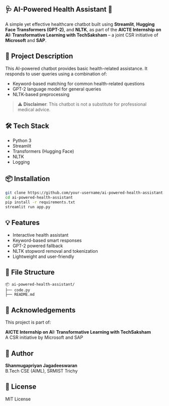 ## 🩺 AI-Powered Health Assistant 🤖

A simple yet effective healthcare chatbot built using **Streamlit**, **Hugging Face Transformers (GPT-2)**, and **NLTK**, as part of the **AICTE Internship on AI: Transformative Learning with TechSaksham** – a joint CSR initiative of **Microsoft** and **SAP**.

## 🚀 Project Description

This AI-powered chatbot provides basic health-related assistance. It responds to user queries using a combination of:
- Keyword-based matching for common health-related questions
- GPT-2 language model for general queries
- NLTK-based preprocessing

> ⚠️ **Disclaimer**: This chatbot is not a substitute for professional medical advice.

## 🛠️ Tech Stack

- Python 3
- Streamlit
- Transformers (Hugging Face)
- NLTK
- Logging

## 📦 Installation

```bash
git clone https://github.com/your-username/ai-powered-health-assistant.git
cd ai-powered-health-assistant
pip install -r requirements.txt
streamlit run app.py
```

## 💡 Features

- Interactive health assistant
- Keyword-based smart responses
- GPT-2 powered fallback
- NLTK stopword removal and tokenization
- Lightweight and user-friendly

## 📁 File Structure

```
📦 ai-powered-health-assistant/
├── code.py
├── README.md
```

## 🤝 Acknowledgements

This project is part of:

**AICTE Internship on AI: Transformative Learning with TechSaksham**  
A CSR initiative by Microsoft and SAP

## 📌 Author

**Shanmugapriyan Jagadeeswaran**  
B.Tech CSE (AIML), SRMIST Trichy

## 📃 License

MIT License

